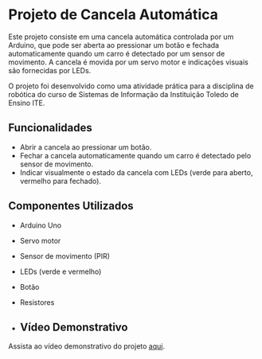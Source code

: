 # Projeto de Cancela Automática

Este projeto consiste em uma cancela automática controlada por um Arduino, que pode ser aberta ao pressionar um botão e fechada automaticamente quando um carro é detectado por um sensor de movimento. A cancela é movida por um servo motor e indicações visuais são fornecidas por LEDs.

O projeto foi desenvolvido como uma atividade prática para a disciplina de robótica do curso de Sistemas de Informação da Instituição Toledo de Ensino ITE.

## Funcionalidades

- Abrir a cancela ao pressionar um botão.
- Fechar a cancela automaticamente quando um carro é detectado pelo sensor de movimento.
- Indicar visualmente o estado da cancela com LEDs (verde para aberto, vermelho para fechado).

## Componentes Utilizados

- Arduino Uno
- Servo motor
- Sensor de movimento (PIR)
- LEDs (verde e vermelho)
- Botão
- Resistores

- ## Vídeo Demonstrativo

Assista ao vídeo demonstrativo do projeto [aqui](https://www.youtube.com/shorts/4eHPJnnkUsQ).
